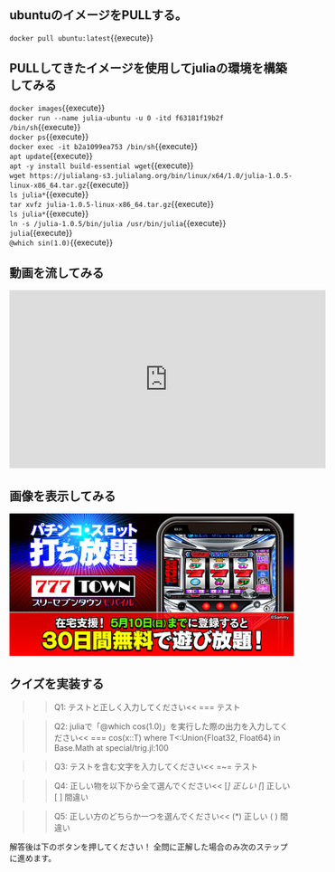 ## ubuntuのイメージをPULLする。

`docker pull ubuntu:latest`{{execute}}<br>

## PULLしてきたイメージを使用してjuliaの環境を構築してみる

`docker images`{{execute}}<br>
`docker run --name julia-ubuntu -u 0 -itd f63181f19b2f /bin/sh`{{execute}}<br>
`docker ps`{{execute}}<br>
`docker exec -it b2a1099ea753 /bin/sh`{{execute}}<br>
`apt update`{{execute}}<br>
`apt -y install build-essential wget`{{execute}}<br>
`wget https://julialang-s3.julialang.org/bin/linux/x64/1.0/julia-1.0.5-linux-x86_64.tar.gz`{{execute}}<br>
`ls julia*`{{execute}}<br>
`tar xvfz julia-1.0.5-linux-x86_64.tar.gz`{{execute}}<br>
`ls julia*`{{execute}}<br>
`ln -s /julia-1.0.5/bin/julia /usr/bin/julia`{{execute}}<br>
`julia`{{execute}}<br>
`@which sin(1.0)`{{execute}}<br>
## 動画を流してみる

<iframe width="560" height="315" src="https://www.youtube.com/embed/tAlggq5dT3M" frameborder="0" allow="accelerometer; autoplay; clipboard-write; encrypted-media; gyroscope; picture-in-picture" allowfullscreen></iframe>

## 画像を表示してみる

![Sammy Campaign](./assets/001.jpg)

## クイズを実装する
>>Q1: テストと正しく入力してください<<
=== テスト

>>Q2: juliaで「@which cos(1.0)」を実行した際の出力を入力してください<<
=== cos(x::T) where T<:Union{Float32, Float64} in Base.Math at special/trig.jl:100

>>Q3: テストを含む文字を入力してください<<
=~= テスト

>>Q4: 正しい物を以下から全て選んでください<<
[*] 正しい
[*] 正しい
[ ] 間違い

>>Q5: 正しい方のどちらか一つを選んでください<<
(*) 正しい
( ) 間違い

解答後は下のボタンを押してください！
全問に正解した場合のみ次のステップに進めます。